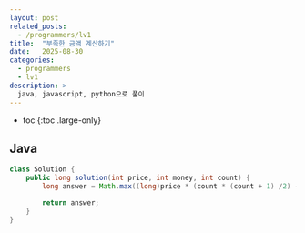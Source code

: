 ```yaml
---
layout: post
related_posts:
  - /programmers/lv1
title:  "부족한 금액 계산하기"
date:   2025-08-30
categories:
  - programmers
  - lv1
description: >
  java, javascript, python으로 풀이
---
```

* toc
{:toc .large-only}

## Java
```java
class Solution {
    public long solution(int price, int money, int count) {
        long answer = Math.max((long)price * (count * (count + 1) /2) - money, 0);

        return answer;
    }
}
```